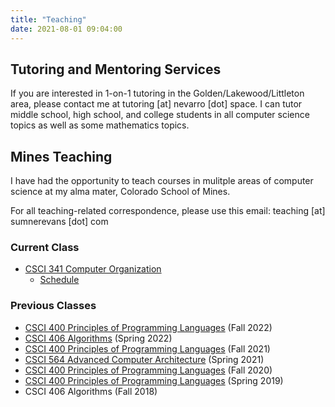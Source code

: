 ```yaml
---
title: "Teaching"
date: 2021-08-01 09:04:00
---
```


## Tutoring and Mentoring Services

If you are interested in 1-on-1 tutoring in the Golden/Lakewood/Littleton area,
please contact me at tutoring [at] nevarro [dot] space. I can tutor middle
school, high school, and college students in all computer science topics as well
as some mathematics topics.

## Mines Teaching

I have had the opportunity to teach courses in mulitple areas of computer
science at my alma mater, Colorado School of Mines.

For all teaching-related correspondence, please use this email:
teaching [at] sumnerevans [dot] com

### Current Class

* [CSCI 341 Computer Organization](https://elearning.mines.edu/courses/47606)
  * [Schedule](https://elearning.mines.edu/courses/47606/pages/course-schedule)

### Previous Classes

* [CSCI 400 Principles of Programming Languages](https://lambda.mines.edu/f22-syllabus/) (Fall 2022)
* [CSCI 406 Algorithms](https://elearning.mines.edu/courses/36726) (Spring 2022)
* [CSCI 400 Principles of Programming Languages](https://lambda.mines.edu/f21b-syllabus/) (Fall 2021)
* [CSCI 564 Advanced Computer Architecture](./csci564-s21/) (Spring 2021)
* [CSCI 400 Principles of Programming Languages](https://lambda.mines.edu/f20b-syllabus/) (Fall 2020)
* [CSCI 400 Principles of Programming Languages](./csci400-s19/) (Spring 2019)
* CSCI 406 Algorithms (Fall 2018)
